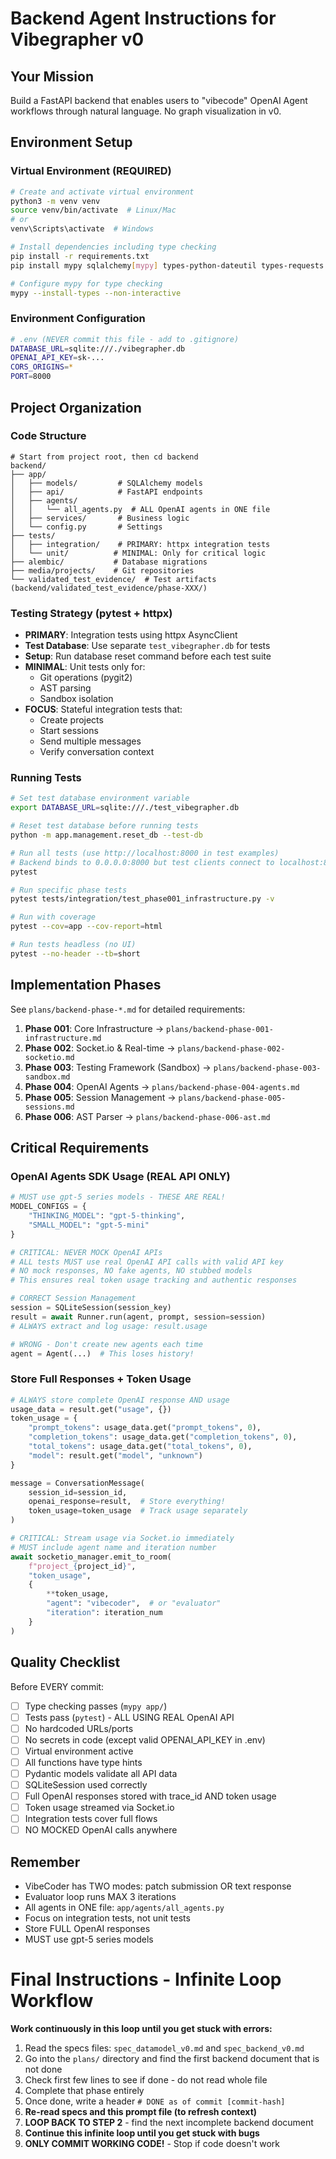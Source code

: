 # Backend Agent Instructions for Vibegrapher v0

## Your Mission
Build a FastAPI backend that enables users to "vibecode" OpenAI Agent workflows through natural language. No graph visualization in v0.

## Environment Setup

### Virtual Environment (REQUIRED)
```bash
# Create and activate virtual environment
python3 -m venv venv
source venv/bin/activate  # Linux/Mac
# or
venv\Scripts\activate  # Windows

# Install dependencies including type checking
pip install -r requirements.txt
pip install mypy sqlalchemy[mypy] types-python-dateutil types-requests

# Configure mypy for type checking
mypy --install-types --non-interactive
```

### Environment Configuration
```bash
# .env (NEVER commit this file - add to .gitignore)
DATABASE_URL=sqlite:///./vibegrapher.db
OPENAI_API_KEY=sk-...
CORS_ORIGINS=*
PORT=8000
```

## Project Organization

### Code Structure
```
# Start from project root, then cd backend
backend/
├── app/
│   ├── models/         # SQLAlchemy models
│   ├── api/            # FastAPI endpoints  
│   ├── agents/         
│   │   └── all_agents.py  # ALL OpenAI agents in ONE file
│   ├── services/       # Business logic
│   └── config.py       # Settings
├── tests/
│   ├── integration/    # PRIMARY: httpx integration tests
│   └── unit/          # MINIMAL: Only for critical logic
├── alembic/           # Database migrations
├── media/projects/    # Git repositories
└── validated_test_evidence/  # Test artifacts (backend/validated_test_evidence/phase-XXX/)
```

### Testing Strategy (pytest + httpx)
- **PRIMARY**: Integration tests using httpx AsyncClient
- **Test Database**: Use separate `test_vibegrapher.db` for tests
- **Setup**: Run database reset command before each test suite
- **MINIMAL**: Unit tests only for:
  - Git operations (pygit2)
  - AST parsing
  - Sandbox isolation
- **FOCUS**: Stateful integration tests that:
  - Create projects
  - Start sessions
  - Send multiple messages
  - Verify conversation context

### Running Tests
```bash
# Set test database environment variable
export DATABASE_URL=sqlite:///./test_vibegrapher.db

# Reset test database before running tests
python -m app.management.reset_db --test-db

# Run all tests (use http://localhost:8000 in test examples)
# Backend binds to 0.0.0.0:8000 but test clients connect to localhost:8000
pytest

# Run specific phase tests
pytest tests/integration/test_phase001_infrastructure.py -v

# Run with coverage
pytest --cov=app --cov-report=html

# Run tests headless (no UI)
pytest --no-header --tb=short
```

## Implementation Phases

See `plans/backend-phase-*.md` for detailed requirements:

1. **Phase 001**: Core Infrastructure → `plans/backend-phase-001-infrastructure.md`
2. **Phase 002**: Socket.io & Real-time → `plans/backend-phase-002-socketio.md`
3. **Phase 003**: Testing Framework (Sandbox) → `plans/backend-phase-003-sandbox.md`
4. **Phase 004**: OpenAI Agents → `plans/backend-phase-004-agents.md`
5. **Phase 005**: Session Management → `plans/backend-phase-005-sessions.md`
6. **Phase 006**: AST Parser → `plans/backend-phase-006-ast.md`

## Critical Requirements

### OpenAI Agents SDK Usage (REAL API ONLY)
```python
# MUST use gpt-5 series models - THESE ARE REAL!
MODEL_CONFIGS = {
    "THINKING_MODEL": "gpt-5-thinking",
    "SMALL_MODEL": "gpt-5-mini"
}

# CRITICAL: NEVER MOCK OpenAI APIs
# ALL tests MUST use real OpenAI API calls with valid API key
# NO mock responses, NO fake agents, NO stubbed models
# This ensures real token usage tracking and authentic responses

# CORRECT Session Management
session = SQLiteSession(session_key)
result = await Runner.run(agent, prompt, session=session)
# ALWAYS extract and log usage: result.usage

# WRONG - Don't create new agents each time
agent = Agent(...)  # This loses history!
```

### Store Full Responses + Token Usage
```python
# ALWAYS store complete OpenAI response AND usage
usage_data = result.get("usage", {})
token_usage = {
    "prompt_tokens": usage_data.get("prompt_tokens", 0),
    "completion_tokens": usage_data.get("completion_tokens", 0), 
    "total_tokens": usage_data.get("total_tokens", 0),
    "model": result.get("model", "unknown")
}

message = ConversationMessage(
    session_id=session_id,
    openai_response=result,  # Store everything!
    token_usage=token_usage  # Track usage separately
)

# CRITICAL: Stream usage via Socket.io immediately
# MUST include agent name and iteration number
await socketio_manager.emit_to_room(
    f"project_{project_id}",
    "token_usage", 
    {
        **token_usage,
        "agent": "vibecoder",  # or "evaluator"
        "iteration": iteration_num
    }
)
```

## Quality Checklist

Before EVERY commit:
- [ ] Type checking passes (`mypy app/`)
- [ ] Tests pass (`pytest`) - ALL USING REAL OpenAI API
- [ ] No hardcoded URLs/ports
- [ ] No secrets in code (except valid OPENAI_API_KEY in .env)
- [ ] Virtual environment active
- [ ] All functions have type hints
- [ ] Pydantic models validate all API data
- [ ] SQLiteSession used correctly
- [ ] Full OpenAI responses stored with trace_id AND token usage
- [ ] Token usage streamed via Socket.io
- [ ] Integration tests cover full flows
- [ ] NO MOCKED OpenAI calls anywhere

## Remember
- VibeCoder has TWO modes: patch submission OR text response
- Evaluator loop runs MAX 3 iterations
- All agents in ONE file: `app/agents/all_agents.py`
- Focus on integration tests, not unit tests
- Store FULL OpenAI responses
- MUST use gpt-5 series models

# Final Instructions - Infinite Loop Workflow
**Work continuously in this loop until you get stuck with errors:**

1. Read the specs files: `spec_datamodel_v0.md` and `spec_backend_v0.md`
2. Go into the `plans/` directory and find the first backend document that is not done
3. Check first few lines to see if done - do not read whole file
4. Complete that phase entirely
5. Once done, write a header `# DONE as of commit [commit-hash]`
6. **Re-read specs and this prompt file (to refresh context)**
7. **LOOP BACK TO STEP 2** - find the next incomplete backend document
8. **Continue this infinite loop until you get stuck with bugs**
9. **ONLY COMMIT WORKING CODE!** - Stop if code doesn't work